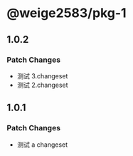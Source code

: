 # @weige2583/pkg-1

## 1.0.2

### Patch Changes

- 测试 3.changeset
- 测试 2.changeset

## 1.0.1

### Patch Changes

- 测试 a changeset
